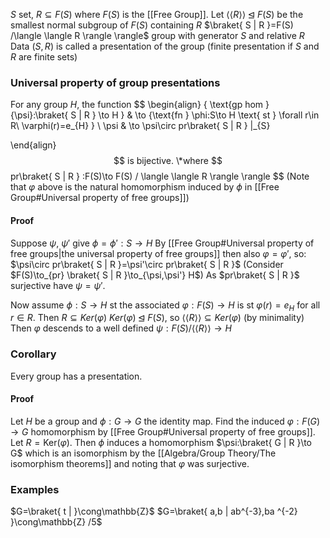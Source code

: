 $S$ set, $R\subseteq F(S)$ where $F(S)$ is the [[Free Group]]. 
Let $\langle \langle R \rangle \rangle \unlhd F(S)$ be the smallest normal subgroup of $F(S)$ containing $R$ 
$\braket{ S | R }=F(S) /\langle \langle R \rangle \rangle$ group with generator $S$ and relative $R$ 
Data $(S,R)$ is called a presentation of the group (finite presentation if $S$ and $R$ are finite sets)

### Universal property of group presentations
For any group $H$, the function
$$
\begin{align}
\{ \text{gp hom }{\psi}:\braket{ S | R } \to H \} & \to \{\text{fn } \phi:S\to H \text{ st } \forall r\in R\ \varphi(r)=e_{H} \} \\
\psi & \to \psi\circ pr\braket{ S | R } |_{S}

\end{align}
$$
is bijective. 
\*where 
$$
pr\braket{ S | R } :F(S)\to F(S) / \langle \langle R \rangle  \rangle 
$$
(Note that $\varphi$ above is the natural homomorphism induced by $\phi$ in [[Free Group#Universal property of free groups]])

#### Proof
Suppose $\psi$, $\psi'$ give $\phi=\phi':S\to H$
By [[Free Group#Universal property of free groups|the universal property of free groups]] then also $\varphi=\varphi'$, so:
$\psi\circ pr\braket{ S | R }=\psi'\circ pr\braket{ S | R }$
(Consider $F(S)\to_{pr} \braket{ S | R }\to_{\psi,\psi'} H$)
As $pr\braket{ S | R }$ surjective have $\psi=\psi'$.

Now assume $\phi:S\to H$ st the associated $\varphi:F(S)\to H$ is st
$\varphi(r)=e_{H}$ for all $r\in R$. Then $R\subseteq Ker(\varphi)$
$Ker(\varphi)\unlhd F(S)$, so $\langle \langle R \rangle \rangle\subseteq Ker(\varphi)$ (by minimality)
Then $\varphi$ descends to a well defined $\psi:F(S) / \langle \langle R \rangle \rangle\to H$

### Corollary
Every group has a presentation.
#### Proof
Let $H$ be a group and $\phi:G\to G$ the identity map. 
Find the induced $\varphi:F(G)\to G$ homomorphism by [[Free Group#Universal property of free groups]].
Let $R=\mathrm{Ker}(\varphi)$. 
Then $\phi$ induces a homomorphism $\psi:\braket{ G | R }\to G$ which is an isomorphism by the [[Algebra/Group Theory/The isomorphism theorems]] and noting that $\varphi$ was surjective. 

### Examples
$G=\braket{ t |  }\cong\mathbb{Z}$
$G=\braket{ a,b | ab^{-3},ba ^{-2} }\cong\mathbb{Z} /5$
